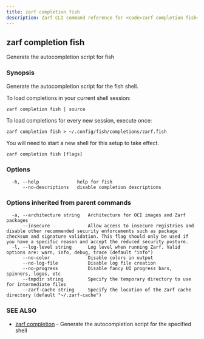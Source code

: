 ```yaml
---
title: zarf completion fish
description: Zarf CLI command reference for <code>zarf completion fish</code>.
---
```


## zarf completion fish

Generate the autocompletion script for fish

### Synopsis

Generate the autocompletion script for the fish shell.

To load completions in your current shell session:

	zarf completion fish | source

To load completions for every new session, execute once:

	zarf completion fish > ~/.config/fish/completions/zarf.fish

You will need to start a new shell for this setup to take effect.


```
zarf completion fish [flags]
```

### Options

```
  -h, --help              help for fish
      --no-descriptions   disable completion descriptions
```

### Options inherited from parent commands

```
  -a, --architecture string   Architecture for OCI images and Zarf packages
      --insecure              Allow access to insecure registries and disable other recommended security enforcements such as package checksum and signature validation. This flag should only be used if you have a specific reason and accept the reduced security posture.
  -l, --log-level string      Log level when running Zarf. Valid options are: warn, info, debug, trace (default "info")
      --no-color              Disable colors in output
      --no-log-file           Disable log file creation
      --no-progress           Disable fancy UI progress bars, spinners, logos, etc
      --tmpdir string         Specify the temporary directory to use for intermediate files
      --zarf-cache string     Specify the location of the Zarf cache directory (default "~/.zarf-cache")
```

### SEE ALSO

* [zarf completion](/cli/commands/zarf_completion/)	 - Generate the autocompletion script for the specified shell
